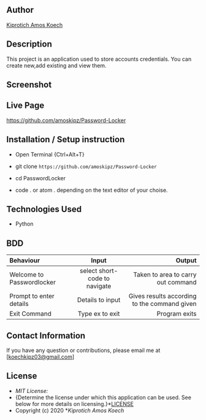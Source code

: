 

## Author

[Kiprotich Amos Koech](https://github.com/amoskipz/Password-Locker)

## Description

This project is an application used to store accounts credentials. You can create new,add existing and view them. 

## Screenshot

## Live Page 
https://github.com/amoskipz/Password-Locker


## Installation / Setup instruction
* Open Terminal {Ctrl+Alt+T}

* git clone ```https://github.com/amoskipz/Password-Locker```

* cd PasswordLocker

* code . or atom . depending on the text editor of your choise.

## Technologies Used

* Python



## BDD
| Behaviour      | Input        | Output       |
| :------------- | :----------: | -----------: |
|  Welcome to Passwordlocker  |   select short-code to navigate|Taken to area to carry out command |
| Prompt to enter details  |Details to input |  Gives results according to the command given |
| Exit Command   |  Type ex to exit   |   Program exits  |

## Contact Information 

If you have any question or contributions, please email me at [koechkipz03@gmail.com]

## License
* *MIT License:*
* {Determine the license under which this application can be used.  See below for more details on licensing.}*[LICENSE](LICENSE)
* Copyright (c) 2020 **Kiprotich Amos Koech*

